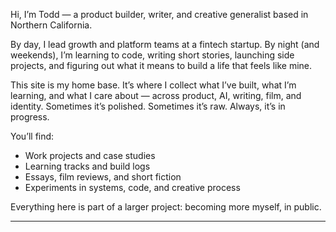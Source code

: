 Hi, I’m Todd — a product builder, writer, and creative generalist based in Northern California.

By day, I lead growth and platform teams at a fintech startup. By night (and weekends), I’m learning to code, writing short stories, launching side projects, and figuring out what it means to build a life that feels like mine.

This site is my home base. It’s where I collect what I’ve built, what I’m learning, and what I care about — across product, AI, writing, film, and identity. Sometimes it’s polished. Sometimes it’s raw. Always, it’s in progress.

You’ll find:

- Work projects and case studies  
- Learning tracks and build logs  
- Essays, film reviews, and short fiction  
- Experiments in systems, code, and creative process

Everything here is part of a larger project: becoming more myself, in public.

---
